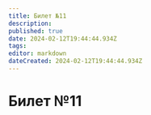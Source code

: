 ```yaml
---
title: Билет №11
description: 
published: true
date: 2024-02-12T19:44:44.934Z
tags: 
editor: markdown
dateCreated: 2024-02-12T19:44:44.934Z
---
```


# Билет №11
#### 